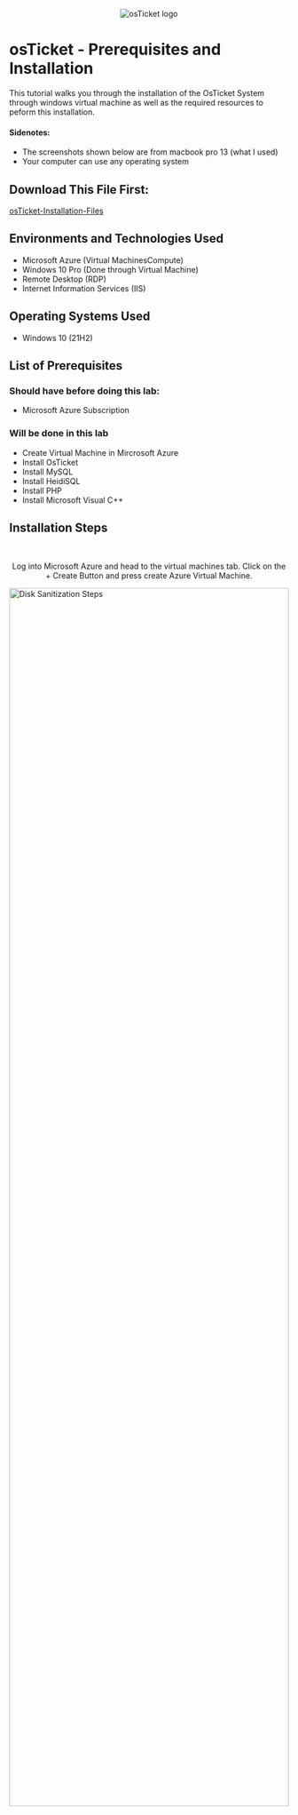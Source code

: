 <p align="center">
<img src="https://i.imgur.com/Clzj7Xs.png" alt="osTicket logo"/>
</p>

<h1>osTicket - Prerequisites and Installation</h1>
This tutorial walks you through the installation of the OsTicket System through windows virtual machine as well as the required resources to peform this installation.

<h4>Sidenotes:</h4>

- The screenshots shown below are from macbook pro 13 (what I used)
- Your computer can use any operating system

<h2>Download This File First:</h2>

<p>
    <a href="https://drive.google.com/uc?export=download&id=1b3RBkXTLNGXbibeMuAynkfzdBC1NnqaD" target="_blank">
     osTicket-Installation-Files
    </a>
</p>

<h2>Environments and Technologies Used</h2>

- Microsoft Azure (Virtual MachinesCompute)
- Windows 10 Pro (Done through Virtual Machine)
- Remote Desktop (RDP)
- Internet Information Services (IIS)

<h2>Operating Systems Used </h2>

- Windows 10</b> (21H2)

<h2>List of Prerequisites</h2>

<h3>Should have before doing this lab:</h3>

- Microsoft Azure Subscription

<h3>Will be done in this lab</h3>

- Create Virtual Machine in Mircrosoft Azure
- Install OsTicket
- Install MySQL
- Install HeidiSQL
- Install PHP
- Install Microsoft Visual C++


<h2>Installation Steps</h2>

<br/>
<p align="center">
Log into Microsoft Azure and head to the virtual machines tab. Click on the + Create Button and press create Azure Virtual Machine.
</p>
<p>
<img align="center" src="https://i.imgur.com/mQTqNDo.png" height="75%" width="100%" alt="Disk Sanitization Steps"/>
</p>
<br/>

<p>

- **Create a new resource group:** `osTicket`  
- **Virtual machine name:** `osticket-vm`  
- **Select a region:** Any (just remember which one)  
- **Image:** `Windows 10 Pro, version 22Hz - x64 Gen2`  
- **Size:** Any (preferably 2/+ CPUs)  
- **Username and password:** Any (just remember them)  

</p>
<br/>
<p>
<img src="https://i.imgur.com/b77X0tQ.png" height="75%" width="100%" alt="Disk Sanitization Steps"/>
</p>
<br/>

<p align="center">
Setup your remote desktop. If you are using MacOs as I was, you would need to first download "Windows App" from the app store. Open remote desktop then input public IP address found from the Virtual Machine just created in Microsoft Azure.
</p>
<br/>
<p>
<img src="https://i.imgur.com/s2mUK5U.png" height="75%" width="100%" alt="Disk Sanitization Steps"/>
</p>
<br/>

<p align="center">
Login to the virtual machine through the remote desktop. You will open up the files downloaded in the beginning of this tutorial in the virtual machine just created. 
</p>

<br/>
<p>
<img src="https://i.imgur.com/b6zoCFX.png" height="75%" width="100%" alt="Disk Sanitization Steps"/>
</p>
<br/>

<p align="center">
You will need to enable IIS in Windows. Go to search bar type "Control Panel" > Under Programs click "uninstall a program" > click "Turn Windows features on or off" > Check Internet Information Services box 
</p>
<br/>
<p>
<img src="https://i.imgur.com/swzA81u.png" height="75%" width="100%" alt="Disk Sanitization Steps"/>
</p>
<br/>

<p align="center">
You will then click into "World Wide Web Services" > Click "Application Development Features" > Check the "CGI" box. You have now enabled IIS in Windows with CGI
</p>
<br/>
<p>
<img src="https://i.imgur.com/Re5xrV9.png" height="75%" width="100%" alt="Disk Sanitization Steps"/>
</p>
<br/>


<h3 align="center"> Installing PHP Manager </h3>


<p align="center">
Inside osTicket-Installation-Files click and open "PHPManagerForIIS_V1 5.0 msi". Agree and click next, accepting all steps in order to install
</p>
<br/>
<p>
<img src="https://i.imgur.com/Ap2qO5O.png" height="75%" width="100%" alt="Disk Sanitization Steps"/>
</p>
<br/>

<h3 align="center"> Installing Rewrite Manager </h3>

<p align="center">
Inside osTicket-Installation-Files click and open "rewrite_amd64_en-US.msi". Agree and click next, accepting all steps in order to install
</p>
<br/>
<p>
<img src="https://i.imgur.com/E1Jzroz.png" height="75%" width="100%" alt="Disk Sanitization Steps"/>
</p>
<br/>

<h3 align="center"> Create directory called C:\PHP </h3>

<p align="center">
Open search bar and click on file explorer. Go to the Windows(C:) and create a new folder called "PHP". Inside osTicket-Installation-Files right click on "php-7.3.8-nts-Win32-VC15-x86.zip" and extract all, make sure to browse to the PHP folder we just created in the Windows(C:) drive. Select that folder and click extract.
</p>
<br/>
<p>
<img src="https://i.imgur.com/f5w5l7U.png" height="75%" width="100%" alt="Disk Sanitization Steps"/>
</p>
<br/>

<h3 align="center"> Download VC_redist </h3>

<p align="center">
Click on "VC_redist.x86.exe" in the google doc and click next and agree to all terms.
</p>
<br/>
<p>
<img src="https://i.imgur.com/MhHrs0R.png" height="75%" width="100%" alt="Disk Sanitization Steps"/>
</p>
<br/>

<h3 align="center"> Download MySQL </h3>

<p align="center">
Click on "MySQL 5.5.62" link right here: https://drive.google.com/file/d/1_OWh9p7VQLcrB0q_V7qT8yHl0xo5gv7z/view and click next and agree to all terms. When on the Choose Setup Type screen, click on "Typical" then finish downloading. When prompted choose "Standard Configuration". For new root password and confirm just make a easy password. Can be something as easy as "root". A good practice is to have it saved on notepad in the virtual machine.
</p>
<br/>
<p>
<img src="https://i.imgur.com/DJmEXEB.png" height="75%" width="100%" alt="Disk Sanitization Steps"/>
</p>
<br/>

<h3 align="center"> Configurations in IIS </h3>

<p align="center">
Open Internet Information Services (IIS) Manager in Windows search bar. Open PHP Manager > Register new PHP version > Browse to PHP folder made in Windows(:C) drive > open "php-cgi" application
</p>
<br/>
<p>
<img src="https://i.imgur.com/DJmEXEB.png" height="75%" width="100%" alt="Disk Sanitization Steps"/>
</p>
<br/>

<p align="center">
In Internet Information Services (IIS) Manager, stop and start IIS by two ways: (1) under actions > stop > start (2) under connections > right click "osticket-vm" > stop > start
</p>
<br/>
<p>
<img src="https://i.imgur.com/DJmEXEB.png" height="75%" width="100%" alt="Disk Sanitization Steps"/>
</p>
<br/>

<h3 align="center"> Install OsTicket </h3>

<p align="center">
In “osTicket-Installation-Files” right-click and extract "php-7.3.8-nts-Win32-VC15-x86.zip". Copy the upload folder inside the "php-7.3.8-nts-Win32-VC15-x86" folder we just extracted, and paste it into the Windows(C:) > inetpub > wwwroot folder.
</p>

<p align="center">
    <strong>CRITICAL STEP: Rename it "osTicket".</strong> 
</p>
<br/>
<p>
<img src="https://i.imgur.com/DJmEXEB.png" height="75%" width="100%" alt="Disk Sanitization Steps"/>
</p>
<br/>

<h3 align="center"> Reload IIS </h3>

<p align="center">
Open IIS as Admin (right click on IIS and click "run as administrator" In Internet Information Services (IIS) Manager, stop and start IIS by two ways: (1) under actions > stop > start (2) under connections > right click "osticket-vm" > stop > start. Go to sites -> Default -> osTicket. On the right, click “Browse *:80”
</p>
<br/>
<p>
<img src="https://i.imgur.com/DJmEXEB.png" height="75%" width="100%" alt="Disk Sanitization Steps"/>
</p>
<br/>

<h3 align="center"> OsTicket configurations </h3>

<p align="center">
Go back to IIS. Click on sites -> Default -> osTicket > Double-click PHP Manager
> Click “Enable or disable an extension”
Enable 3 things: (1) php_imap.dll (2) php_intl.dll (3) php_opcache.dll. Refresh the osTicket site in your browser, observe the changes
</p>
<br/>
<p>
<img src="https://i.imgur.com/DJmEXEB.png" height="75%" width="100%" alt="Disk Sanitization Steps"/>
</p>
<br/>

<p align="center">
Rename "ost-config.php" files in Windows(C:) drive. C: > inetpub > wwwroot > osTicket > include > rename "ost-sampleconfig.php" to "ost-config.php" 
</p>
<br/>
<p>
<img src="https://i.imgur.com/DJmEXEB.png" height="75%" width="100%" alt="Disk Sanitization Steps"/>
</p>
<br/>

<p align="center">
Right click "ost-config.php" > Properties > Security > Advanced > Disable Inheritance > Remove all inherited permissions from this object. Add > Select a Principal > Under "Enter the object name to select (examples) write: "everyone" > click "Check Names" > OK > Click "Full Control" > OK > highlight the only entry "Allow | Everyone" > OK. 
</p>
<br/>
<p>
<img src="https://i.imgur.com/DJmEXEB.png" height="75%" width="100%" alt="Disk Sanitization Steps"/>
</p>
<br/>

<h3 align="center"> Final OsTicket configurations </h3>

<p align="center">
On the osTicket Installer from the browser, click "continue".  
</p align="center">
<br/>
<ul>
  <li><strong>Helpdesk Name:</strong> whatever you want</li>
  <li><strong>Default email:</strong> make it up but save to use later</li>
  <li><strong>Email:</strong> Make it up but different from the first and save (this is your admin user)</li>
  <li><strong>Username and password:</strong> Same one you made and remembered from the beginning of the tutorial</li>
</ul>
<p>
<br/>

<img src="https://i.imgur.com/DJmEXEB.png" height="75%" width="100%" alt="Disk Sanitization Steps"/>
</p>
<br/>

<h3 align="center"> Install HeidiSQL </h3>

<p align="center">
Open “osTicket-Installation-Files” > HeidiSQL_12.3.0.6589_Setup > Agree and accept all terms to install. Click + New > user and password: root / root > Open
</p>
<br/>
<p>
<img src="https://i.imgur.com/DJmEXEB.png" height="75%" width="100%" alt="Disk Sanitization Steps"/>
</p>
<br/>

<p align="center">
Create database called "osTicket". Right click "Unamed" on left column > create database > name: "osTicket" > OK. 
</p>
<br/>
<p>
<img src="https://i.imgur.com/DJmEXEB.png" height="75%" width="100%" alt="Disk Sanitization Steps"/>
</p>
<br/>

<h3 align="center"> Continue Setting Up osTicket in Browser </h3>
<br/>
<p align="center">
MySQL username: "osTicket" -- password: root -- username: root > install now
</p>
<br/>
<p>
<img src="https://i.imgur.com/DJmEXEB.png" height="75%" width="100%" alt="Disk Sanitization Steps"/>
</p>
<br/>

<p align="center">
Check if osTicket installed. Go back to HeidiSQL > right click osTicket in left column and click refresh. Should have a lot of new entries.
</p>
<br/>
<p>
<img src="https://i.imgur.com/DJmEXEB.png" height="75%" width="100%" alt="Disk Sanitization Steps"/>
</p>
<br/>

<p align="center">
Browse to these two sites to make sure they load:
<br/>
end users ticket URL: http://localhost/osTicket/ 
<br/>
help desk login page: http://localhost/osTicket/scp/login.php
</p>
<br/>
<p>
<img src="https://i.imgur.com/DJmEXEB.png" height="75%" width="100%" alt="Disk Sanitization Steps"/>
</p>
<br/>

<h3 align="center">Congratulations you are finished with the osTicket system setup!</h3>



